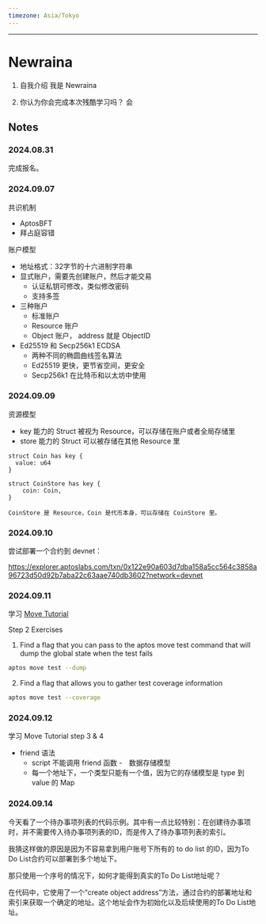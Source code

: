 ```yaml
---
timezone: Asia/Tokyo
---
```



---

# Newraina

1. 自我介绍
我是 Newraina

2. 你认为你会完成本次残酷学习吗？
会

## Notes

<!-- Content_START -->

### 2024.08.31

完成报名。

### 2024.09.07

共识机制
- AptosBFT
- 拜占庭容错

账户模型
- 地址格式：32字节的十六进制字符串
- 显式账户，需要先创建账户，然后才能交易
  - 认证私钥可修改，类似修改密码
  - 支持多签
- 三种账户
  - 标准账户
  - Resource 账户
  - Object 账户， address 就是 ObjectID
- Ed25519 和 Secp256k1 ECDSA
  - 两种不同的椭圆曲线签名算法
  - Ed25519 更快，更节省空间，更安全
  - Secp256k1 在比特币和以太坊中使用

### 2024.09.09

资源模型

- key 能力的 Struct 被视为 Resource，可以存储在账户或者全局存储里
- store 能力的 Struct 可以被存储在其他 Resource 里

```move
struct Coin has key {
  value: u64
}

struct CoinStore has key {
    coin: Coin,
}

CoinStore 是 Resource，Coin 是代币本身，可以存储在 CoinStore 里。

```

### 2024.09.10

尝试部署一个合约到 devnet：

https://explorer.aptoslabs.com/txn/0x122e90a603d7dba158a5cc564c3858a96723d50d92b7aba22c63aae740db3602?network=devnet

### 2024.09.11

学习 [Move Tutorial](https://github.com/aptos-labs/aptos-core/tree/main/aptos-move/move-examples/move-tutorial)

Step 2 Exercises

1. Find a flag that you can pass to the aptos move test command that will dump the global state when the test fails

```bash
aptos move test --dump
```

2. Find a flag that allows you to gather test coverage information

```bash
aptos move test --coverage
```

### 2024.09.12

学习 Move Tutorial step 3 & 4

- friend 语法
  - script 不能调用 friend 函数
-　数据存储模型
  - 每一个地址下，一个类型只能有一个值，因为它的存储模型是 type 到 value 的 Map


### 2024.09.14

今天看了一个待办事项列表的代码示例。其中有一点比较特别：在创建待办事项时，并不需要传入待办事项列表的ID，而是传入了待办事项列表的索引。

我猜这样做的原因是因为不容易拿到用户账号下所有的 to do list 的ID，因为To Do List合约可以部署到多个地址下。

那只使用一个序号的情况下，如何才能得到真实的To Do List地址呢？

在代码中，它使用了一个“create object address”方法，通过合约的部署地址和索引来获取一个确定的地址。这个地址会作为初始化以及后续使用的To Do List地址。


<!-- Content_END -->
